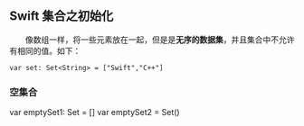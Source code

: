 ## Swift 集合之初始化
　　像数组一样，将一些元素放在一起，但是是**无序的数据集**，并且集合中不允许有相同的值。如下：
```
var set: Set<String> = ["Swift","C++"]
```

### 空集合
var emptySet1: Set<Int> = []
var emptySet2 = Set<Double>()